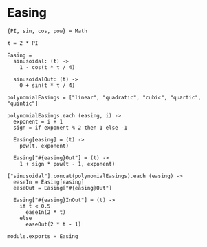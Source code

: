 Easing
======

    {PI, sin, cos, pow} = Math

    τ = 2 * PI

    Easing =
      sinusoidal: (t) ->
        1 - cos(t * τ / 4)

      sinusoidalOut: (t) ->
        0 + sin(t * τ / 4)

    polynomialEasings = ["linear", "quadratic", "cubic", "quartic", "quintic"]

    polynomialEasings.each (easing, i) ->
      exponent = i + 1
      sign = if exponent % 2 then 1 else -1

      Easing[easing] = (t) ->
        pow(t, exponent)

      Easing["#{easing}Out"] = (t) ->
        1 + sign * pow(t - 1, exponent)

    ["sinusoidal"].concat(polynomialEasings).each (easing) ->
      easeIn = Easing[easing]
      easeOut = Easing["#{easing}Out"]

      Easing["#{easing}InOut"] = (t) ->
        if t < 0.5
          easeIn(2 * t)
        else
          easeOut(2 * t - 1)

    module.exports = Easing
